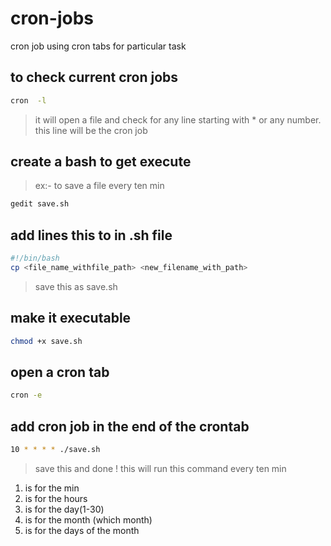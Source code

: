 # cron-jobs
cron job using cron tabs for particular task
## to check current cron jobs
```bash
cron  -l
```
> it will open a file and check for any line starting with * or any number. this line will be the cron job 

## create a bash to get execute
> ex:- to save a file every ten min
```bash
gedit save.sh
```
## add lines this to in .sh file
```bash
#!/bin/bash
cp <file_name_withfile_path> <new_filename_with_path>
```
> save this as save.sh
## make it executable
```bash
chmod +x save.sh
```
## open a cron tab
```bash
cron -e
```
## add cron job in the end of the crontab
```bash
10 * * * * ./save.sh
```
> save this and done !
> this will run this command every ten min
1. is for the min
2. is for the hours
3. is for the day(1-30)
4. is for the month (which month)
5. is for the days of the month
